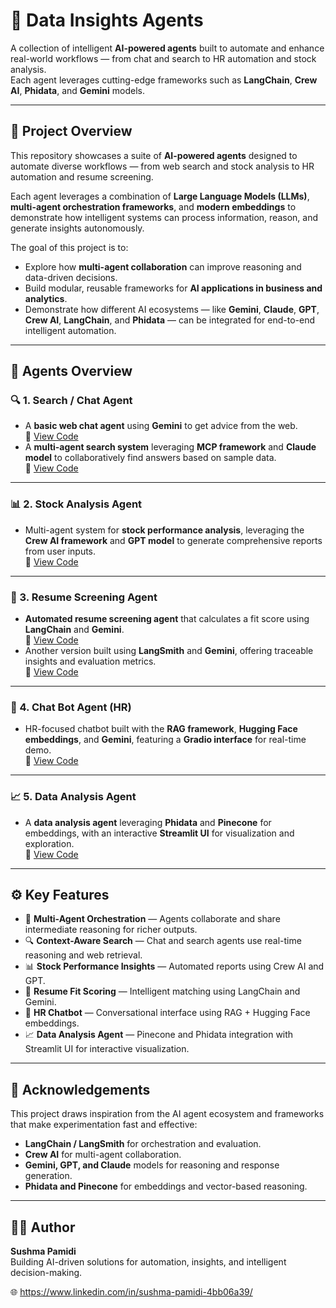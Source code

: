 # 🤖 Data Insights Agents

A collection of intelligent **AI-powered agents** built to automate and enhance real-world workflows — from chat and search to HR automation and stock analysis.  
Each agent leverages cutting-edge frameworks such as **LangChain**, **Crew AI**, **Phidata**, and **Gemini** models.

---

## 🧠 Project Overview

This repository showcases a suite of **AI-powered agents** designed to automate diverse workflows — from web search and stock analysis to HR automation and resume screening.  

Each agent leverages a combination of **Large Language Models (LLMs)**, **multi-agent orchestration frameworks**, and **modern embeddings** to demonstrate how intelligent systems can process information, reason, and generate insights autonomously.  

The goal of this project is to:
- Explore how **multi-agent collaboration** can improve reasoning and data-driven decisions.  
- Build modular, reusable frameworks for **AI applications in business and analytics**.  
- Demonstrate how different AI ecosystems — like **Gemini**, **Claude**, **GPT**, **Crew AI**, **LangChain**, and **Phidata** — can be integrated for end-to-end intelligent automation.

---

## 🚀 Agents Overview

### 🔍 1. Search / Chat Agent
- A **basic web chat agent** using **Gemini** to get advice from the web.  
  🔗 [View Code](https://github.com/pamidisushma02/data-insights-agents/blob/main/basic_chat_search_agent.ipynb)
- A **multi-agent search system** leveraging **MCP framework** and **Claude model** to collaboratively find answers based on sample data.  
  🔗 [View Code](https://github.com/pamidisushma02/data-insights-agents/blob/main/MCP.ipynb)

---

### 📊 2. Stock Analysis Agent
- Multi-agent system for **stock performance analysis**, leveraging the **Crew AI framework** and **GPT model** to generate comprehensive reports from user inputs.  
  🔗 [View Code](https://github.com/pamidisushma02/data-insights-agents/blob/main/StockAnalysis.ipynb)

---

### 🧠 3. Resume Screening Agent
- **Automated resume screening agent** that calculates a fit score using **LangChain** and **Gemini**.  
  🔗 [View Code](https://github.com/pamidisushma02/data-insights-agents/blob/main/langchain.py)
- Another version built using **LangSmith** and **Gemini**, offering traceable insights and evaluation metrics.  
  🔗 [View Code](https://github.com/pamidisushma02/data-insights-agents/blob/main/langsmith.py)

---

### 💬 4. Chat Bot Agent (HR)
- HR-focused chatbot built with the **RAG framework**, **Hugging Face embeddings**, and **Gemini**, featuring a **Gradio interface** for real-time demo.  
  🔗 [View Code](https://github.com/pamidisushma02/data-insights-agents/blob/main/hrbot_rag.py)

---

### 📈 5. Data Analysis Agent
- A **data analysis agent** leveraging **Phidata** and **Pinecone** for embeddings, with an interactive **Streamlit UI** for visualization and exploration.  
  🔗 [View Code](https://github.com/pamidisushma02/data-insights-agents/blob/main/app.py)

---

## ⚙️ Key Features

- 🧩 **Multi-Agent Orchestration** — Agents collaborate and share intermediate reasoning for richer outputs.  
- 🔍 **Context-Aware Search** — Chat and search agents use real-time reasoning and web retrieval.  
- 📊 **Stock Performance Insights** — Automated reports using Crew AI and GPT.  
- 🧠 **Resume Fit Scoring** — Intelligent matching using LangChain and Gemini.  
- 💬 **HR Chatbot** — Conversational interface using RAG + Hugging Face embeddings.  
- 📈 **Data Analysis Agent** — Pinecone and Phidata integration with Streamlit UI for interactive visualization.

---


## 🙌 Acknowledgements

This project draws inspiration from the AI agent ecosystem and frameworks that make experimentation fast and effective:
- **LangChain / LangSmith** for orchestration and evaluation.  
- **Crew AI** for multi-agent collaboration.  
- **Gemini, GPT, and Claude** models for reasoning and response generation.  
- **Phidata and Pinecone** for embeddings and vector-based reasoning.

---

## 👩‍💻 Author

**Sushma Pamidi**  
Building AI-driven solutions for automation, insights, and intelligent decision-making.  

🌐 https://www.linkedin.com/in/sushma-pamidi-4bb06a39/
